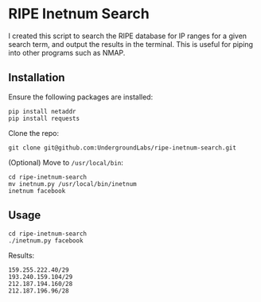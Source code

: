 # RIPE Inetnum Search

I created this script to search the RIPE database for IP ranges for a given search term, and output the results in the terminal. This is useful for piping into other programs such as NMAP.

## Installation

Ensure the following packages are installed:

    pip install netaddr
    pip install requests

Clone the repo:

    git clone git@github.com:UndergroundLabs/ripe-inetnum-search.git

(Optional) Move to `/usr/local/bin`:

    cd ripe-inetnum-search
    mv inetnum.py /usr/local/bin/inetnum
    inetnum facebook

## Usage

    cd ripe-inetnum-search
    ./inetnum.py facebook

Results:

    159.255.222.40/29
    193.240.159.104/29
    212.187.194.160/28
    212.187.196.96/28

